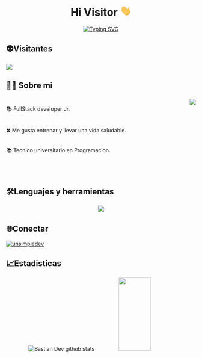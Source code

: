<h1 align="center" style="animation: slideIn 2s;">Hi Visitor <img src="https://raw.githubusercontent.com/ABSphreak/ABSphreak/master/gifs/Hi.gif" width="30px"> </h1>
  
<p align="center">
 <a href="https://git.io/typing-svg"><img src="https://readme-typing-svg.demolab.com?font=Fira+Code&weight=500&size=30&pause=1000&color=47CAFF&center=true&vCenter=true&random=false&width=750&lines=Gusto+en+verte!;Backend+developer;Argentina!;Gracias+por+visitarme" alt="Typing SVG" /></a>
</p>

## 👽Visitantes
<p align="left"><img align="center" src="https://profile-counter.glitch.me/leocaimmi/count.svg" /></p> 

###

<h2 align="left">👩‍💻 Sobre mi </h2>

###


  <img align="right" src="https://github.com/user-attachments/assets/6c6a9384-100d-4ba7-9e54-92338e1ea26e" height="250">
  <p align="left"><br>📚 FullStack developer Jr.<br><br><br>
  🍀 Me gusta entrenar y llevar una vida saludable.<br><br><br>
  📚 Tecnico universitario en Programacion. <br><br><br><br>
  </p>
  
###
 
<h2 align="left">🛠️Lenguajes y herramientas</h2>
<p align="center">
  <a href="https://skillicons.dev">
    <img src="https://skillicons.dev/icons?i=c,java,spring,hibernate,python,mysql,javascript,typescript,angular,html,css,git,postman" />
  </a>
</p>

###

<h2 align="left">🌐Conectar</h2>
<a href="https://www.linkedin.com/in/leonardo-caimmi/" target="blank"><img align="center" src="https://img.shields.io/badge/LinkedIn-0077B5?style=for-the-badge&logo=linkedin&logoColor=white" alt="unsimpledev"/></a>

### 

<h2 align="left">📈Estadisticas</h2>
<div align="center">  
  <img width="49%" height="195px" src="https://github-readme-stats.vercel.app/api?username=leocaimmi&show_icons=true&count_private=true&hide_border=true&title_color=02D9F7FF&icon_color=02D9F7FF&text_color=c9d1d9&bg_color=0d1117" alt="Bastian Dev github stats" /> 
  
  <img width="41%" height="195px" src="https://github-readme-stats.vercel.app/api/top-langs/?username=leocaimmi&layout=compact&hide_border=true&title_color=02D9F7FF&text_color=02D9F7FF&bg_color=0d1117" />
</div> 
<!------------------------------------------------------------------------------------------------------>
